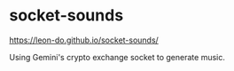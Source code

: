 # socket-sounds

https://leon-do.github.io/socket-sounds/

Using Gemini's crypto exchange socket to generate music.
